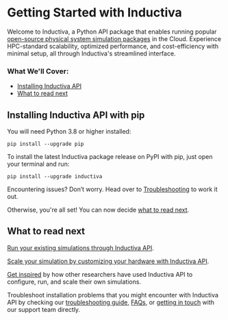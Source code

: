 # Getting Started with Inductiva
Welcome to Inductiva, a Python API package that enables running popular [open-source physical system simulation packages]() in the Cloud. Experience HPC-standard scalability, optimized performance, and cost-efficiency with minimal setup, all through Inductiva's streamlined interface.

### What We'll Cover:

* [Installing Inductiva API]()
* [What to read next]()


## Installing Inductiva API with pip
You will need Python 3.8 or higher installed:

```
pip install --upgrade pip
```

To install the latest Inductiva package release on PyPI with pip, just open your 
terminal and run:

```
pip install --upgrade inductiva
```


Encountering issues? Don’t worry. Head over to [Troubleshooting]() to work it out.

Otherwise, you're all set! You can now decide [what to read next]().

## What to read next

[Run your existing simulations through Inductiva API]().

[Scale your simulation by customizing your hardware with Inductiva API]().

[Get inspired]() by how other researchers have used Inductiva API to configure, 
run, and scale their own simulations.

Troubleshoot installation problems that you might encounter with Inductiva 
API by checking our [troubleshooting guide](#troubleshootingguide), [FAQs](), or [getting in touch]() 
with our support team directly.

